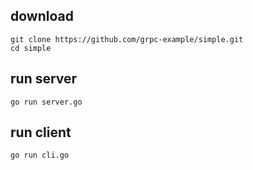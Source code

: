 ## download
```
git clone https://github.com/grpc-example/simple.git
cd simple
```

## run server
```
go run server.go
```

## run client
```
go run cli.go
```